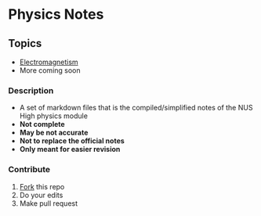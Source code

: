 # Physics Notes

## Topics

- [Electromagnetism](./topics/Electromagnetism.md)
- More coming soon

### Description

- A set of markdown files that is the compiled/simplified notes of the NUS High physics module
- **Not complete**
- **May be not accurate**
- **Not to replace the official notes**
- **Only meant for easier revision**

### Contribute

1. [Fork](https://github.com/octo-kumo/physics-notes/fork) this repo
2. Do your edits
3. Make pull request